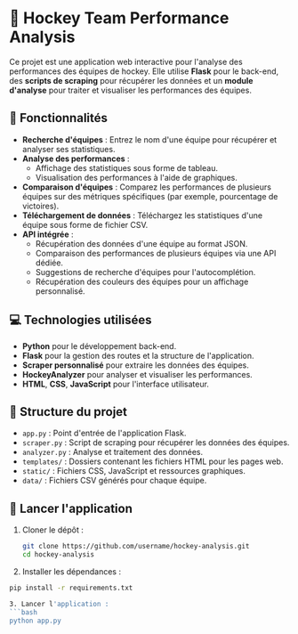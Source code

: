 # 🏒 Hockey Team Performance Analysis  

Ce projet est une application web interactive pour l'analyse des performances des équipes de hockey. Elle utilise **Flask** pour le back-end, des **scripts de scraping** pour récupérer les données et un **module d'analyse** pour traiter et visualiser les performances des équipes.  

## 🚀 Fonctionnalités  
- **Recherche d'équipes** : Entrez le nom d'une équipe pour récupérer et analyser ses statistiques.  
- **Analyse des performances** :  
  - Affichage des statistiques sous forme de tableau.  
  - Visualisation des performances à l'aide de graphiques.  
- **Comparaison d'équipes** : Comparez les performances de plusieurs équipes sur des métriques spécifiques (par exemple, pourcentage de victoires).  
- **Téléchargement de données** : Téléchargez les statistiques d'une équipe sous forme de fichier CSV.  
- **API intégrée** :  
  - Récupération des données d'une équipe au format JSON.  
  - Comparaison des performances de plusieurs équipes via une API dédiée.  
  - Suggestions de recherche d'équipes pour l'autocomplétion.  
  - Récupération des couleurs des équipes pour un affichage personnalisé.  

## 💻 Technologies utilisées  
- **Python** pour le développement back-end.  
- **Flask** pour la gestion des routes et la structure de l'application.  
- **Scraper personnalisé** pour extraire les données des équipes.  
- **HockeyAnalyzer** pour analyser et visualiser les performances.  
- **HTML**, **CSS**, **JavaScript** pour l'interface utilisateur.  

## 📂 Structure du projet  
- `app.py` : Point d'entrée de l'application Flask.  
- `scraper.py` : Script de scraping pour récupérer les données des équipes.  
- `analyzer.py` : Analyse et traitement des données.  
- `templates/` : Dossiers contenant les fichiers HTML pour les pages web.  
- `static/` : Fichiers CSS, JavaScript et ressources graphiques.  
- `data/` : Fichiers CSV générés pour chaque équipe.  

## 🌟 Lancer l'application  
1. Cloner le dépôt :  
   ```bash  
   git clone https://github.com/username/hockey-analysis.git  
   cd hockey-analysis
   
2. Installer les dépendances :
  ```bash
  pip install -r requirements.txt

3. Lancer l'application :
```bash
python app.py
